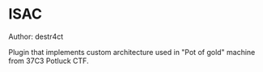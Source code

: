 # ISAC
Author: destr4ct

Plugin that implements custom architecture used in "Pot of gold" machine from 37C3 Potluck CTF.